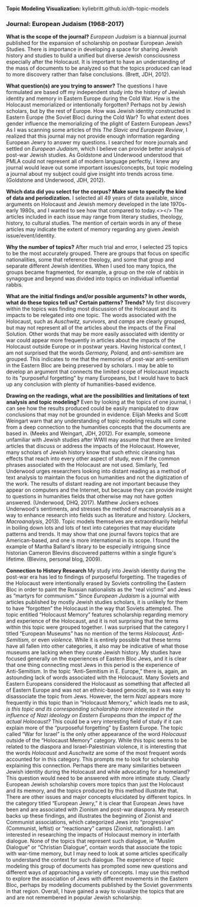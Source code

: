 **Topic Modeling Visualization:** kyliebritt.github.io/dh-topic-models

<h3>Journal: European Judaism (1968-2017)</h3>

**What is the scope of the journal?**
*European Judaism* is a biannual journal published for the expansion of scholarship on postwar European Jewish Studies. There is importance in developing a space for sharing Jewish history and studies to build a unified but diverse Jewish consciousness especially after the Holocaust. 
It is important to have an understanding of the mass of documents to be analyzed so that the topics produced can lead to more discovery rather than false conclusions. (Brett, JDH, 2012). 

**What question(s) are you trying to answer?**
The questions I have formulated are based off my independent study into the history of Jewish identity and memory in Eastern Europe during the Cold War. 
How is the Holocaust memorialized or intentionally forgotten? Perhaps not by Jewish scholars, but by the rest of Europe.
How was Jewish identity constructed in Eastern Europe (the Soviet Bloc) during the Cold War?
To what extent does gender influence the memorializing of the plight of Eastern European Jews?
As I was scanning some articles of this *The Slavic and European Review*, I realized that this journal may not provide enough information regarding European Jewry to answer my questions. I searched for more journals and settled on *European Judaism*, which I believe can provide better analysis of post-war Jewish studies. As Goldstone and Underwood understood that PMLA could not represent all of modern language perfectly, I knew any journal would leave out some important issues/concepts, but topic modeling a journal about my subject could give insight into trends across time. (Goldstone and Underwood, JDH, 2012).

**Which data did you select for the corpus? Make sure to specify the kind of data and periodization.**
I selected all 49 years of data available, since arguments on Holocaust and Jewish memory developed in the late 1970s- early 1980s, and I wanted to see how that compared to today.<></>
The articles included in each issue may range from literary studies, theology, history, to cultural studies. The mention of certain words in any of these articles may indicate the extent of memory regarding any given Jewish issue/event/identity. 

**Why the number of topics?**
After much trial and error, I selected 25 topics to be the most accurately grouped. There are groups that focus on specific nationalities, some that reference theology, and some that group and separate different Jewish identities. When I used too many topics, the groups became fragmented, for example, a group on the role of rabbis in synagogue and beyond was divided into topics on individual influential rabbis. 

**What are the initial findings and/or possible arguments? In other words, what do these topics tell us? Certain patterns? Trends?**
My first discovery within the topics was finding most discussion of the Holocaust and its impacts to be relegated into one topic. The words associated with the Holocaust, such as *Auschwitz, survivors,* and *camps* are clearly grouped, but may not represent all of the articles about the impacts of the Final Solution. Other words that may be more easily associated with identity or war could appear more frequently in articles about the impacts of the Holocaust outside Europe or in postwar years. 
Having historical context, I am not surprised that the words *Germany, Poland,* and *anti-semitism* are grouped. This indicates to me that the memories of post-war anti-semitism in the Eastern Bloc are being preserved by scholars. 
I may be able to develop an argument that connects the limited scope of Holocaust impacts to its "purposeful forgetting" by many Europeans, but I would have to back up any conclusion with plenty of humanities-based evidence. 

**Drawing on the readings, what are the possibilities and limitations of text analysis and topic modeling?**
Even by looking at the topics of one journal, I can see how the results produced could be easily manipulated to draw conclusions that may not be grounded in evidence. Elijah Meeks and Scott Weingart warn that any understanding of topic modeling results will come from a deep connection to the humanities concepts that the documents are based in. (Meeks and Weingart, JDH, 2012). For example, someone unfamiliar with Jewish studies after WWII may assume that there are limited articles that discuss or address the impacts of the Holocaust. However, many scholars of Jewish history know that such ethnic cleansing has effects that reach into every other aspect of study, even if the common phrases associated with the Holocaust are not used.
Similarly, Ted Underwood urges researchers looking into distant reading as a method of text analysis to maintain the focus on humanities and not the digitization of the work. The results of distant reading are not important because they appear on computers and the Internet, but because they can provide insight to questions in humanities fields that otherwise may not have gotten answered. (Underwood, DHQ, 2017).
Matthew Jockers echoes Underwood's sentiments, and stresses the method of macroanalysis as a way to enhance research into fields such as literature and history. (Jockers, *Macroanalysis*, 2013).
Topic models themselves are extraordinarily helpful in boiling down lots and lots of text into categories that may elucidate patterns and trends. It may show that one journal favors topics that are American-based, and one is more international in its scope. I found the example of Martha Ballard's library to be especially intriguing since historian Cameron Blevins discovered patterns within a single figure's lifetime. (Blevins, personal blog, 2009).

**Connection to History Research**
My study into Jewish identity during the post-war era has led to findings of purposeful forgetting. The tragedies of the Holocaust were intentionally erased by Soviets controlling the Eastern Bloc in order to paint the Russian nationalists as the “real victims” and Jews as “martyrs for communism.” Since *European Judaism* is a journal with articles published by mostly Jewish studies scholars, it is unlikely for them to have “forgotten” the Holocaust in the way that Soviets attempted. The topic entitled “Holocaust Memory” features scholarship regarding memory and experience of the Holocaust, and it is not surprising that the terms within this topic were grouped together. 
I was surprised that the category I titled “European Museums” has no mention of the terms *Holocaust, Anti-Semitism,* or even *violence.* While it is entirely possible that these terms have all fallen into other categories, it also may be indicative of what those museums are lacking when they curate Jewish history. 
My studies have focused generally on the experiences of Eastern Bloc Jews, and it is clear that one thing connecting most Jews in this period is the experience of Anti-Semitism. In the topic “Anti-Semitism in E. Europe,” there is, again, an astounding lack of words associated with the Holocaust. Many Soviets and Eastern Europeans considered the Holocaust as something that affected all of Eastern Europe and was not an ethnic-based genocide, so it was easy to disassociate the topic from Jews. However, the term *Nazi* appears more frequently in this topic than in “Holocaust Memory,” which leads me to ask, *is this topic and its corresponding scholarship more interested in the influence of Nazi ideology on Eastern Europeans than the impact of the actual Holocaust?* This could be a very interesting field of study if it can explain more of the “purposeful forgetting” by Eastern Europe. 
The topic called “War for Israel” is the only other appearance of the word *Holocaust* outside of the “Holocaust Memory” category. While this topic seems to be related to the diaspora and Israel-Palestinian violence, it is interesting that the words *Holocaust* and *Auschwitz* are some of the most frequent words accounted for in this category. This prompts me to look for scholarship explaining this connection. Perhaps there are many similarities between Jewish identity during the Holocaust and while advocating for a homeland? This question would need to be answered with more intimate study. 
Clearly European Jewish scholarship covers more topics than just the Holocaust and its memory, and the topics produced by this method illustrate that. There are other issues and major concepts elucidated by different topics. In the category titled “European Jewry,” it is clear that European Jews have been and are associated with Zionism and post-war diaspora. My research backs up these findings, and illustrates the beginning of Zionist and Communist associations, which categorized Jews into “progressive” (Communist, leftist) or “reactionary” camps (Zionist, nationalist). 
I am interested in researching the impacts of Holocaust memory in interfaith dialogue. None of the topics that represent such dialogue, ie “Muslim Dialogue” or “Christian Dialogue”, contain words that associate the topic with war-time memory, but I may need to look at some articles specifically to understand the context for such dialogue. 
The experience of topic modeling this group of documents has prompted some new questions and different ways of approaching a variety of concepts. I may use this method to explore the association of Jews with different movements in the Eastern Bloc, perhaps by modeling documents published by the Soviet governments in that region. Overall, I have gained a way to visualize the topics that are and are not remembered in popular Jewish scholarship. 
